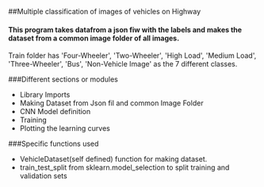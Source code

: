##Multiple classification of images of vehicles on Highway

#### This program takes datafrom a json fiw with the labels and makes the dataset from a common image folder of all images.

Train folder has 'Four-Wheeler', 'Two-Wheeler', 'High Load', 'Medium Load', 'Three-Wheeler', 'Bus', 'Non-Vehicle Image' as the 7 different classes.

###Different sections or modules
- Library Imports
- Making Dataset from Json fil and common Image Folder
- CNN Model definition
- Training 
- Plotting the learning curves

###Specific functions used
- VehicleDataset(self defined) function for making dataset.
- train_test_split from sklearn.model_selection to split training and validation sets  

